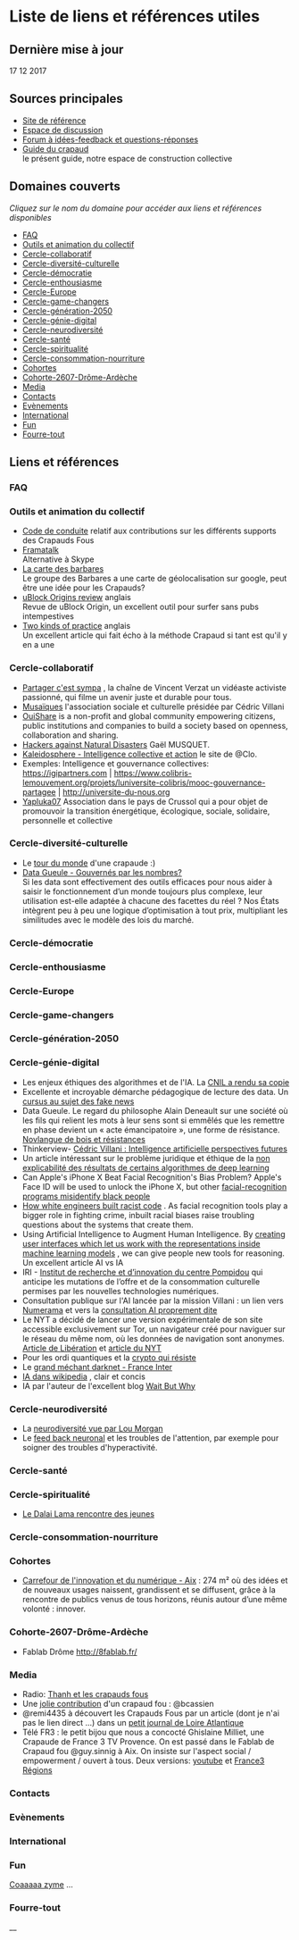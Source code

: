 # Liste de liens et références utiles 
## Dernière mise à jour 
17 12 2017

## Sources principales
- [Site de référence](http://crapaud-fou.org)
- [Espace de discussion](https://coa.crapaud-fou.org)
- [Forum à idées-feedback et questions-réponses](https://idees.crapaud-fou.org)
- [Guide du crapaud](https://guide.crapaud-fou.org)  
  le présent guide, notre espace de construction collective

## Domaines couverts
_Cliquez sur le nom du domaine pour accéder aux liens et références disponibles_

- [FAQ](#faq)
- [Outils et animation du collectif](#outils-et-animation-du-collectif)
- [Cercle-collaboratif](#cercle-collaboratif)
- [Cercle-diversité-culturelle](#cercle-diversité-culturelle)
- [Cercle-démocratie](#cercle-démocratie)
- [Cercle-enthousiasme](#cercle-enthousiasme) 
- [Cercle-Europe](#cercle-europe)
- [Cercle-game-changers](#cercle-game-changers)
- [Cercle-génération-2050](#cercle-génération-2050)
- [Cercle-génie-digital](#cercle-génie-digital) 
- [Cercle-neurodiversité](#cercle-neurodiversité)
- [Cercle-santé](#cercle-santé)
- [Cercle-spiritualité](#cercle-spiritualité)
- [Cercle-consommation-nourriture](#cercle-consommation-nourriture)
- [Cohortes](#cohortes)
- [Cohorte-2607-Drôme-Ardèche](#cohorte-2607-drôme-ardèche)
- [Media](#media)
- [Contacts](#contacts)
- [Evènements](#evènements)
- [International](#international)
- [Fun](#fun)
- [Fourre-tout](#fourre-tout)

## Liens et références 

### FAQ

### Outils et animation du collectif
- [Code de conduite](https://www.contributor-covenant.org/fr/version/1/4/code-of-conduct.html)
   relatif aux contributions sur les différents supports des Crapauds Fous 
- [Framatalk](https://framatalk.org/accueil)  
  Alternative à Skype 
- [La carte des barbares](https://www.google.com/maps/d/edit?mid=1I906EIqfwnOr5MObkIP8v9mucsU&ll=11.057356922656847%2C-7.830325300000027&z=3)  
  Le groupe des Barbares a une carte de géolocalisation sur google, peut être une idée pour les Crapauds?  
- [uBlock Origins review](https://twit.tv/shows/security-now/episodes/523) 
  <span class="tag">anglais</span>  
  Revue de uBlock Origin, un excellent outil pour surfer sans pubs intempestives
- [Two kinds of practice](http://sethgodin.typepad.com/seths_blog/2017/11/two-kinds-of-practice.html) <span class="tag">anglais</span>  
  Un excellent article qui fait écho à la méthode Crapaud si tant est qu'il y en a une 


### Cercle-collaboratif
- [Partager c'est sympa](https://www.youtube.com/user/elfuegoo/videos) 
, la chaîne de Vincent Verzat un vidéaste activiste passionné, qui filme un avenir juste et durable pour tous. 
- [Musaïques](www.musaiques-asso.com) 
 l'association sociale et culturelle présidée par Cédric Villani    
- [OuiShare](http://ouishare.net/en) 
 is a non-profit and global community empowering citizens, public institutions and companies to build a society based on openness, collaboration and sharing. 
- [Hackers against Natural Disasters](http://hand.team) 
 Gaël MUSQUET. 
- [Kaleidosphere - Intelligence collective et action](http://kaleidosphere.net/filmotheque-kaleidosphere) 
le site de @Clo. 
- Exemples: Intelligence et gouvernance collectives: https://igipartners.com | https://www.colibris-lemouvement.org/projets/luniversite-colibris/mooc-gouvernance-partagee | http://universite-du-nous.org
- [Yapluka07](http://yapluka07.org/) 
Association dans le pays de Crussol qui a pour objet de promouvoir la transition énergétique, écologique, sociale, solidaire, personnelle et collective 


### Cercle-diversité-culturelle
- Le [tour du monde](http://pavtour.weebly.com) d'une crapaude :)   
- [Data Gueule - Gouvernés par les nombres?](https://www.youtube.com/watch?v=3Xct2cLcsWY)  
Si les data sont effectivement des outils efficaces pour nous aider à saisir le fonctionnement d’un monde toujours plus complexe, leur utilisation est-elle adaptée à chacune des facettes du réel ? Nos États intègrent peu à peu une logique d’optimisation à tout prix, multipliant les similitudes avec le modèle des lois du marché. 
    

### Cercle-démocratie

### Cercle-enthousiasme

### Cercle-Europe

### Cercle-game-changers

### Cercle-génération-2050

### Cercle-génie-digital
- Les enjeux éthiques des algorithmes et de l'IA. La [CNIL a rendu sa copie](https://www.cnil.fr/sites/default/files/atoms/files/cnil_rapport_garder_la_main_web.pdf)
- Excellente et incroyable démarche pédagogique de lecture des data. Un [cursus au sujet des fake news](http://callingbullshit.org/syllabus.html) 
- Data Gueule. Le regard du philosophe Alain Deneault sur une société où les fils qui relient les mots à leur sens sont si emmêlés que les remettre en phase devient un « acte émancipatoire », une forme de résistance. [Novlangue de bois et résistances](https://www.youtube.com/channel/UCm5wThREh298TkK8hCT9HuA)
- Thinkerview- [Cédric Villani : Intelligence artificielle perspectives futures](https://thinkerview.com/cedric-villani-intelligence-artificielle-perspectives-futures) 
- Un article intéressant sur le problème juridique et éthique de la [non explicabilité des résultats de certains algorithmes de deep learning](https://www.maddyness.com/technologie/2017/11/13/ia-deep-learning-trou-noir-intelligence-artificielle) 
- Can Apple's iPhone X Beat Facial Recognition's Bias Problem? Apple's Face ID will be used to unlock the iPhone X, but other [facial-recognition programs misidentify black people](https://www.wired.com/story/can-apples-iphone-x-beat-facial-recognitions-bias-problem)  
- [How white engineers built racist code](https://www.theguardian.com/technology/2017/dec/04/racist-facial-recognition-white-coders-black-people-police)  . As facial recognition tools play a bigger role in fighting crime, inbuilt racial biases raise troubling questions about the systems that create them. 
- Using Artificial Intelligence to Augment Human Intelligence. By [creating user interfaces which let us work with the representations inside machine learning models](https://distill.pub/2017/aia) , we can give people new tools for reasoning. Un excellent article AI vs IA 
- IRI - [Institut de recherche et d’innovation du centre Pompidou](www.iri.centrepompidou.fr)  qui anticipe les mutations de l’offre et de la consommation culturelle permises par les nouvelles technologies numériques. 
- Consultation publique sur l'AI lancée par la mission Villani : un lien vers [Numerama](http://www.numerama.com/politique/312649-intelligence-artificielle-la-mission-villani-vous-demande-votre-avis.html) et vers la [consultation AI proprement dite](https://parlement-et-citoyens.fr/blog/lancement-d-une-consultation-publique-sur-l-intelligence-artificielle-par-cedric-villani-participez-jusqu-au-6-janvier) 
- Le NYT a décidé de lancer une version expérimentale de son site accessible exclusivement sur Tor, un navigateur créé pour naviguer sur le réseau du même nom, où les données de navigation sont anonymes. [Article de Libération](http://www.liberation.fr/planete/2017/11/03/le-new-york-times-a-l-assaut-du-darknet_1607627) et [article du NYT](https://open.nytimes.com/https-open-nytimes-com-the-new-york-times-as-a-tor-onion-service-e0d0b67b7482) 
- Pour les ordi quantiques et la [crypto qui résiste](http://www.catacrypt.net) 
- Le [grand méchant darknet - France Inter](https://www.franceinter.fr/emissions/affaires-sensibles/affaires-sensibles-28-novembre-2017) 
- [IA dans wikipedia](https://fr.wikipedia.org/wiki/Intelligence_artificielle) , clair et concis 
- IA par l'auteur de l'excellent blog [Wait But Why](https://waitbutwhy.com/2015/01/artificial-intelligence-revolution-1.html) 

### Cercle-neurodiversité
- La [neurodiversité vue par Lou Morgan](https://www.youtube.com/watch?v=dk_zJ6QwYQ8&app=desktop) 
- Le [feed back neuronal](https://www.sciencesetavenir.fr/sante/cerveau-et-psy/trouble-de-l-attention-hyperactivite-une-etude-europeenne-evalue-le-neurofeedback_110745) et les troubles de l'attention, par exemple pour soigner des troubles d'hyperactivité. 

### Cercle-santé

### Cercle-spiritualité
- [Le Dalai Lama rencontre des jeunes](https://www.facebook.com/dalailamarevolution)

### Cercle-consommation-nourriture

### Cohortes
- [Carrefour de l'innovation et du numérique - Aix](https://c-in.fr) 
 : 274 m² où des idées et de nouveaux usages naissent, grandissent et se diffusent, grâce à la rencontre de publics venus de tous horizons, réunis autour d’une même volonté : innover. 

### Cohorte-2607-Drôme-Ardèche
- Fablab Drôme http://8fablab.fr/

### Media
- Radio: [Thanh et les crapauds fous](http://www.rdwa.fr/Thanh-Nghiem-et-les-crapauds-fous_a7659.html)  
- Une [jolie contribution](http://lemondedusavoir.fr/2017/12/10/crapauds-fous-survie-de-lespece-passe-changement-de-comportement) d'un crapaud fou : @bcassien 
- @remi4435 à découvert les Crapauds Fous par un article (dont je n'ai pas le lien direct ...) dans un [petit journal de Loire Atlantique](http://journal-la-mee.fr)  
- Télé FR3 : le petit bijou que nous a concocté Ghislaine Milliet, une Crapaude de France 3 TV Provence. On est passé dans le Fablab de Crapaud fou @guy.sinnig à Aix. On insiste sur l'aspect social / empowerment / ouvert à tous. Deux versions: [youtube](https://www.youtube.com/watch?v=UimMFLQBfS0) et [France3 Régions](https://france3-regions.francetvinfo.fr/provence-alpes-cote-d-azur/bouches-du-rhone/aix-en-provence/aix-provence-creatrice-crapauds-fous-bidouilleurs-du-lab-1383671.html) 



### Contacts

### Evènements

### International

### Fun
[Coaaaaa zyme](https://fr.wikipedia.org/wiki/Coenzyme_A) ...


### Fourre-tout



__
